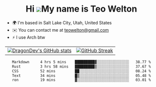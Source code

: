 <div align="center">
  
# Hi ![](https://user-images.githubusercontent.com/18350557/176309783-0785949b-9127-417c-8b55-ab5a4333674e.gif)My name is Teo Welton
</div>

*   🌍  I'm based in Salt Lake City, Utah, United States
*   ✉️  You can contact me at [teowelton@gmail.com](mailto:teowelton@gmail.com)
*   ⚡  I use Arch btw

<div align="center">

|||
|:-------------------------:|:-------------------------:|
| [![DragonDev's GitHub stats](https://github-readme-stats.vercel.app/api?username=DragonDev07&bg_color=1e1e2e&text_color=cdd6f4&icon_color=cba6f7&title_color=94e2d5)](https://github.com/DragonDev07) | [![GitHub Streak](https://streak-stats.demolab.com?user=DragonDev07&theme=catppuccin-mocha)](https://git.io/streak-stats) |

<!--START_SECTION:waka-->

```txt
Markdown     4 hrs 5 mins    █████████▓░░░░░░░░░░░░░░░   38.77 %
Rust         3 hrs 58 mins   █████████▒░░░░░░░░░░░░░░░   37.67 %
CSS          52 mins         ██░░░░░░░░░░░░░░░░░░░░░░░   08.24 %
Text         34 mins         █▒░░░░░░░░░░░░░░░░░░░░░░░   05.48 %
ron          19 mins         ▓░░░░░░░░░░░░░░░░░░░░░░░░   03.01 %
```

<!--END_SECTION:waka-->

</div>
